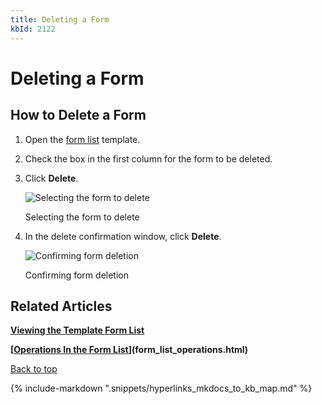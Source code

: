 ```yaml
---
title: Deleting a Form
kbId: 2122
---
```



# Deleting a Form

## How to Delete a Form

1. Open the [form list](https://kb.cmwlab.com/article.php?id=2120) template.
2. Check the box in the first column for the form to be deleted.
3. Click **Delete**.

   ![Selecting the form to delete](https://kb.cmwlab.com/assets/form_delete_button.png)

   Selecting the form to delete
4. In the delete confirmation window, click **Delete**.

   ![Confirming form deletion](https://kb.cmwlab.com/assets/form_delete_confirmation.png)

   Confirming form deletion

## Related Articles

**[Viewing the Template Form List](https://kb.comindware.ru/article.php?id=2120)**

**[[Operations In the Form List](https://kb.comindware.ru/article.php?id=2123)](form_list_operations.html)**

 [Back to top](#)

{% include-markdown ".snippets/hyperlinks_mkdocs_to_kb_map.md" %}
